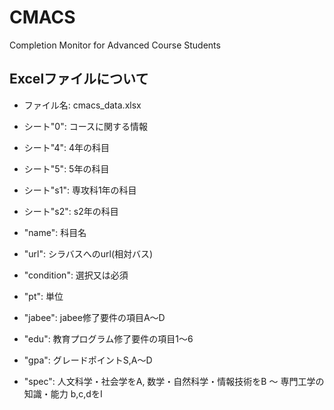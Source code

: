 # CMACS
Completion Monitor for Advanced Course Students

## Excelファイルについて

- ファイル名: cmacs_data.xlsx
- シート"0": コースに関する情報
- シート"4": 4年の科目
- シート"5": 5年の科目
- シート"s1": 専攻科1年の科目
- シート"s2": s2年の科目

- "name": 科目名
- "url": シラバスへのurl(相対バス)
- "condition": 選択又は必須
- "pt": 単位
- "jabee": jabee修了要件の項目A〜D
- "edu": 教育プログラム修了要件の項目1〜6
- "gpa": グレードポイントS,A〜D
- "spec": 人文科学・社会学をA, 数学・自然科学・情報技術をB 〜 専門工学の知識・能力 b,c,dをI
